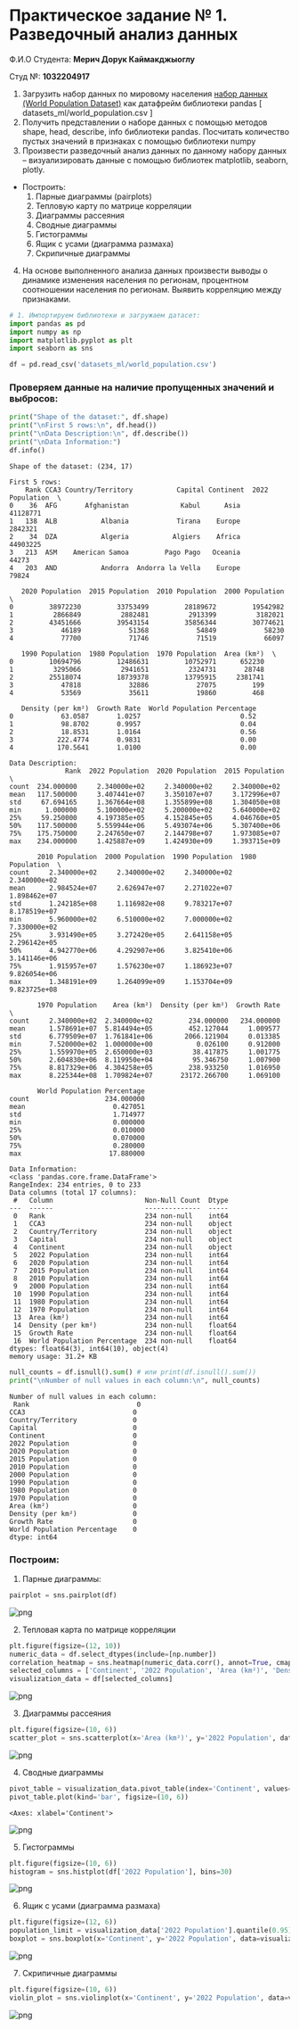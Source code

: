 # Практическое задание № 1. Разведочный анализ данных

Ф.И.О Студента: **Мерич Дорук Каймакджыоглу**

Студ №: **1032204917**

1. Загрузить набор данных по мировому населения
[набор данных (World Population Dataset)](https://www.kaggle.com/datasets/iamsouravbanerjee/world-population-dataset?datasetId=2432740&sortBy=voteCount) как датафрейм библиотеки
pandas [ datasets_ml/world_population.csv ]
2. Получить представлении о наборе данных с помощью методов shape,
head, describe, info библиотеки pandas. Посчитать количество пустых значений
в признаках с помощью библиотеки numpy
3. Произвести разведочный анализ данных по данному набору данных –
визуализировать данные с помощью библиотек matplotlib, seaborn, plotly.

- Построить:
    1) Парные диаграммы (pairplots)
    2) Тепловую карту по матрице корреляции
    3) Диаграммы рассеяния
    4) Сводные диаграммы
    5) Гистограммы
    6) Ящик с усами (диаграмма размаха)
    7) Скрипичные диаграммы

4. На основе выполненного анализа данных произвести выводы о
динамике изменения населения по регионам, процентном соотношении
населения по регионам. Выявить корреляцию между признаками.


```python
# 1. Импортируем библиотеки и загружаем датасет:
import pandas as pd
import numpy as np
import matplotlib.pyplot as plt
import seaborn as sns
```


```python
df = pd.read_csv('datasets_ml/world_population.csv')
```

### Проверяем данные на наличие пропущенных значений и выбросов:


```python
print("Shape of the dataset:", df.shape)
print("\nFirst 5 rows:\n", df.head())
print("\nData Description:\n", df.describe())
print("\nData Information:")
df.info()
```

    Shape of the dataset: (234, 17)
    
    First 5 rows:
        Rank CCA3 Country/Territory           Capital Continent  2022 Population  \
    0    36  AFG       Afghanistan             Kabul      Asia         41128771   
    1   138  ALB           Albania            Tirana    Europe          2842321   
    2    34  DZA           Algeria           Algiers    Africa         44903225   
    3   213  ASM    American Samoa         Pago Pago   Oceania            44273   
    4   203  AND           Andorra  Andorra la Vella    Europe            79824   
    
       2020 Population  2015 Population  2010 Population  2000 Population  \
    0         38972230         33753499         28189672         19542982   
    1          2866849          2882481          2913399          3182021   
    2         43451666         39543154         35856344         30774621   
    3            46189            51368            54849            58230   
    4            77700            71746            71519            66097   
    
       1990 Population  1980 Population  1970 Population  Area (km²)  \
    0         10694796         12486631         10752971      652230   
    1          3295066          2941651          2324731       28748   
    2         25518074         18739378         13795915     2381741   
    3            47818            32886            27075         199   
    4            53569            35611            19860         468   
    
       Density (per km²)  Growth Rate  World Population Percentage  
    0            63.0587       1.0257                         0.52  
    1            98.8702       0.9957                         0.04  
    2            18.8531       1.0164                         0.56  
    3           222.4774       0.9831                         0.00  
    4           170.5641       1.0100                         0.00  
    
    Data Description:
                  Rank  2022 Population  2020 Population  2015 Population  \
    count  234.000000     2.340000e+02     2.340000e+02     2.340000e+02   
    mean   117.500000     3.407441e+07     3.350107e+07     3.172996e+07   
    std     67.694165     1.367664e+08     1.355899e+08     1.304050e+08   
    min      1.000000     5.100000e+02     5.200000e+02     5.640000e+02   
    25%     59.250000     4.197385e+05     4.152845e+05     4.046760e+05   
    50%    117.500000     5.559944e+06     5.493074e+06     5.307400e+06   
    75%    175.750000     2.247650e+07     2.144798e+07     1.973085e+07   
    max    234.000000     1.425887e+09     1.424930e+09     1.393715e+09   
    
           2010 Population  2000 Population  1990 Population  1980 Population  \
    count     2.340000e+02     2.340000e+02     2.340000e+02     2.340000e+02   
    mean      2.984524e+07     2.626947e+07     2.271022e+07     1.898462e+07   
    std       1.242185e+08     1.116982e+08     9.783217e+07     8.178519e+07   
    min       5.960000e+02     6.510000e+02     7.000000e+02     7.330000e+02   
    25%       3.931490e+05     3.272420e+05     2.641158e+05     2.296142e+05   
    50%       4.942770e+06     4.292907e+06     3.825410e+06     3.141146e+06   
    75%       1.915957e+07     1.576230e+07     1.186923e+07     9.826054e+06   
    max       1.348191e+09     1.264099e+09     1.153704e+09     9.823725e+08   
    
           1970 Population    Area (km²)  Density (per km²)  Growth Rate  \
    count     2.340000e+02  2.340000e+02         234.000000   234.000000   
    mean      1.578691e+07  5.814494e+05         452.127044     1.009577   
    std       6.779509e+07  1.761841e+06        2066.121904     0.013385   
    min       7.520000e+02  1.000000e+00           0.026100     0.912000   
    25%       1.559970e+05  2.650000e+03          38.417875     1.001775   
    50%       2.604830e+06  8.119950e+04          95.346750     1.007900   
    75%       8.817329e+06  4.304258e+05         238.933250     1.016950   
    max       8.225344e+08  1.709824e+07       23172.266700     1.069100   
    
           World Population Percentage  
    count                   234.000000  
    mean                      0.427051  
    std                       1.714977  
    min                       0.000000  
    25%                       0.010000  
    50%                       0.070000  
    75%                       0.280000  
    max                      17.880000  
    
    Data Information:
    <class 'pandas.core.frame.DataFrame'>
    RangeIndex: 234 entries, 0 to 233
    Data columns (total 17 columns):
     #   Column                       Non-Null Count  Dtype  
    ---  ------                       --------------  -----  
     0   Rank                         234 non-null    int64  
     1   CCA3                         234 non-null    object 
     2   Country/Territory            234 non-null    object 
     3   Capital                      234 non-null    object 
     4   Continent                    234 non-null    object 
     5   2022 Population              234 non-null    int64  
     6   2020 Population              234 non-null    int64  
     7   2015 Population              234 non-null    int64  
     8   2010 Population              234 non-null    int64  
     9   2000 Population              234 non-null    int64  
     10  1990 Population              234 non-null    int64  
     11  1980 Population              234 non-null    int64  
     12  1970 Population              234 non-null    int64  
     13  Area (km²)                   234 non-null    int64  
     14  Density (per km²)            234 non-null    float64
     15  Growth Rate                  234 non-null    float64
     16  World Population Percentage  234 non-null    float64
    dtypes: float64(3), int64(10), object(4)
    memory usage: 31.2+ KB
    


```python
null_counts = df.isnull().sum() # или print(df.isnull().sum())
print("\nNumber of null values in each column:\n", null_counts)
```

    
    Number of null values in each column:
     Rank                           0
    CCA3                           0
    Country/Territory              0
    Capital                        0
    Continent                      0
    2022 Population                0
    2020 Population                0
    2015 Population                0
    2010 Population                0
    2000 Population                0
    1990 Population                0
    1980 Population                0
    1970 Population                0
    Area (km²)                     0
    Density (per km²)              0
    Growth Rate                    0
    World Population Percentage    0
    dtype: int64
    

### Построим:

1) Парные диаграммы:


```python
pairplot = sns.pairplot(df)
```


    
![png](output_10_0.png)
    


2) Тепловая карта по матрице корреляции


```python
plt.figure(figsize=(12, 10))
numeric_data = df.select_dtypes(include=[np.number])
correlation_heatmap = sns.heatmap(numeric_data.corr(), annot=True, cmap='coolwarm')
selected_columns = ['Continent', '2022 Population', 'Area (km²)', 'Density (per km²)', 'Growth Rate']
visualization_data = df[selected_columns]
```


    
![png](output_12_0.png)
    


3) Диаграммы рассеяния


```python
plt.figure(figsize=(10, 6))
scatter_plot = sns.scatterplot(x='Area (km²)', y='2022 Population', data=visualization_data, hue='Continent')
```


    
![png](output_14_0.png)
    


4) Сводные диаграммы


```python
pivot_table = visualization_data.pivot_table(index='Continent', values='2022 Population', aggfunc='sum')
pivot_table.plot(kind='bar', figsize=(10, 6))
```




    <Axes: xlabel='Continent'>




    
![png](output_16_1.png)
    


5) Гистограммы


```python
plt.figure(figsize=(10, 6))
histogram = sns.histplot(df['2022 Population'], bins=30)
```


    
![png](output_18_0.png)
    


6) Ящик с усами (диаграмма размаха)


```python
plt.figure(figsize=(12, 6))
population_limit = visualization_data['2022 Population'].quantile(0.95)
boxplot = sns.boxplot(x='Continent', y='2022 Population', data=visualization_data[visualization_data['2022 Population'] < population_limit])
```


    
![png](output_20_0.png)
    


7) Скрипичные диаграммы


```python
plt.figure(figsize=(10, 6))
violin_plot = sns.violinplot(x='Continent', y='2022 Population', data=visualization_data[visualization_data['2022 Population'] < population_limit])
```


    
![png](output_22_0.png)
    



```python

```
